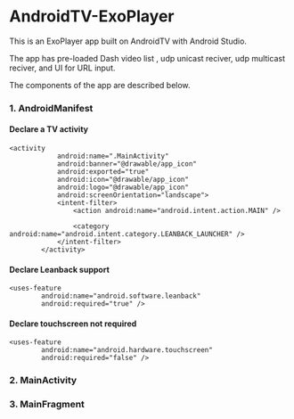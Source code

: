 # AndroidTV-ExoPlayer

This is an ExoPlayer app built on AndroidTV with Android Studio.

The app has pre-loaded Dash video list , udp unicast reciver, udp multicast reciver, and UI for URL input.

The components of the app are described below.

<h3> 1. AndroidManifest </h1>

<h4> Declare a TV activity </h4>

```
<activity
            android:name=".MainActivity"
            android:banner="@drawable/app_icon"
            android:exported="true"
            android:icon="@drawable/app_icon"
            android:logo="@drawable/app_icon"
            android:screenOrientation="landscape">
            <intent-filter>
                <action android:name="android.intent.action.MAIN" />

                <category android:name="android.intent.category.LEANBACK_LAUNCHER" />
            </intent-filter>
        </activity>

```
<h4> Declare Leanback support </h4>

```
<uses-feature
        android:name="android.software.leanback"
        android:required="true" />
```

<h4> Declare touchscreen not required </h4>

```
<uses-feature
        android:name="android.hardware.touchscreen"
        android:required="false" />
```
<h3> 2. MainActivity </h3>

<h3> 3. MainFragment</h3>










